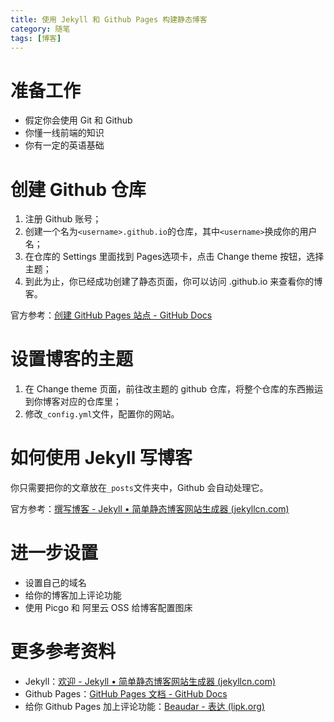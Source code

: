 ```yaml
---
title: 使用 Jekyll 和 Github Pages 构建静态博客
category: 随笔
tags: [博客]
---
```


# 准备工作

- 假定你会使用 Git 和 Github
- 你懂一线前端的知识
- 你有一定的英语基础

# 创建 Github 仓库

1. 注册 Github 账号；
2. 创建一个名为`<username>.github.io`的仓库，其中`<username>`换成你的用户名；
3. 在仓库的 Settings 里面找到 Pages选项卡，点击 Change theme 按钮，选择主题；
4. 到此为止，你已经成功创建了静态页面，你可以访问 <username>.github.io 来查看你的博客。

官方参考：[创建 GitHub Pages 站点 - GitHub Docs](https://docs.github.com/cn/pages/getting-started-with-github-pages/creating-a-github-pages-site)

# 设置博客的主题

1. 在 Change theme 页面，前往改主题的 github 仓库，将整个仓库的东西搬运到你博客对应的仓库里；
2. 修改`_config.yml`文件，配置你的网站。

# 如何使用 Jekyll 写博客

你只需要把你的文章放在`_posts`文件夹中，Github 会自动处理它。

官方参考：[撰写博客 - Jekyll • 简单静态博客网站生成器 (jekyllcn.com)](http://jekyllcn.com/docs/posts/)

# 进一步设置

- 设置自己的域名
- 给你的博客加上评论功能
- 使用 Picgo 和 阿里云 OSS 给博客配置图床

# 更多参考资料

- Jekyll：[欢迎 - Jekyll • 简单静态博客网站生成器 (jekyllcn.com)](http://jekyllcn.com/docs/home/)
- Github Pages：[GitHub Pages 文档 - GitHub Docs](https://docs.github.com/cn/pages)
- 给你 Github Pages 加上评论功能：[Beaudar - 表达 (lipk.org)](https://beaudar.lipk.org/)
